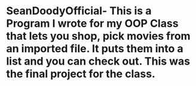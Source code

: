 # SeanDoodyOfficial- This is a Program I wrote for my OOP Class that lets you shop, pick movies from an imported file. It puts them into a list and you can check out. This was the final project for the class.
